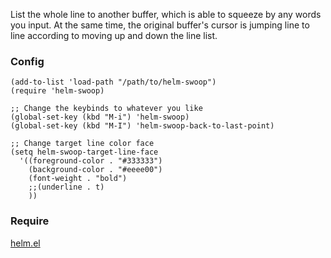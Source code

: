 List the whole line to another buffer, which is able to squeeze by any words you input. At the same time, the original buffer's cursor is jumping line to line according to moving up and down the line list.

### Config

```elisp
(add-to-list 'load-path "/path/to/helm-swoop")
(require 'helm-swoop)

;; Change the keybinds to whatever you like
(global-set-key (kbd "M-i") 'helm-swoop)
(global-set-key (kbd "M-I") 'helm-swoop-back-to-last-point)

;; Change target line color face
(setq helm-swoop-target-line-face
  '((foreground-color . "#333333")
    (background-color . "#eeee00")
    (font-weight . "bold")
    ;;(underline . t)
    ))
```

### Require

[helm.el](https://github.com/emacs-helm/helm)
